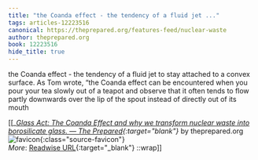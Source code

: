 ```yaml
---
title: "the Coanda effect - the tendency of a fluid jet ..."
tags: articles-12223516
canonical: https://theprepared.org/features-feed/nuclear-waste
author: theprepared.org
book: 12223516
hide_title: true
---
```


the Coanda effect - the tendency of a fluid jet to stay attached to a convex surface. As Tom wrote, “the Coanda effect can be encountered when you pour your tea slowly out of a teapot and observe that it often tends to flow partly downwards over the lip of the spout instead of directly out of its mouth


[[<cite>_[Glass Act: The Coanda Effect and why we transform nuclear waste into borosilicate glass. — The Prepared](https://theprepared.org/features-feed/nuclear-waste){:target="_blank"}_</cite> by theprepared.org ![favicon](https://s2.googleusercontent.com/s2/favicons?domain=theprepared.org){:class="source-favicon"}<br>
_More_: [Readwise URL](https://readwise.io/open/257349190){:target="_blank"}
::wrap]]